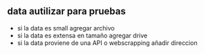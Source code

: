 ## data autilizar para pruebas
- si la data es small agregar archivo
- si la data es extensa en tamaño agregar drive
- si la data proviene de una API o webscrapping añadir direccion

